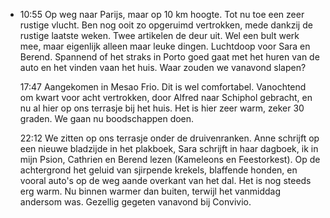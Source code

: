 - 10:55	Op weg naar Parijs, maar op 10 km hoogte. Tot nu toe een zeer rustige vlucht. Ben nog ooit zo opgeruimd vertrokken, mede dankzij de rustige laatste weken. Twee artikelen de deur uit. Wel een bult werk mee, maar eigenlijk alleen maar leuke dingen. Luchtdoop voor Sara en Berend. Spannend of het straks in Porto goed gaat met het huren van de auto en het vinden vaan het huis. Waar zouden we vanavond slapen? 
  
  17:47	Aangekomen in Mesao Frio. Dit is wel comfortabel. Vanochtend om kwart voor acht vertrokken, door Alfred naar Schiphol gebracht, en nu al hier op ons terrasje bij het huis. Het is hier zeer warm, zeker 30 graden. We gaan nu boodschappen doen. 
  
  22:12	We zitten op ons terrasje onder de druivenranken. Anne schrijft op een nieuwe bladzijde in het plakboek, Sara schrijft in haar dagboek, ik in mijn Psion, Cathrien en Berend lezen (Kameleons en Feestorkest). Op de achtergrond het geluid van sjirpende krekels, blaffende honden, en vooral auto's op de weg aande overkant van het dal. Het is nog steeds erg warm. Nu binnen warmer dan buiten, terwijl het vanmiddag andersom was. Gezellig gegeten vanavond bij Convivio.